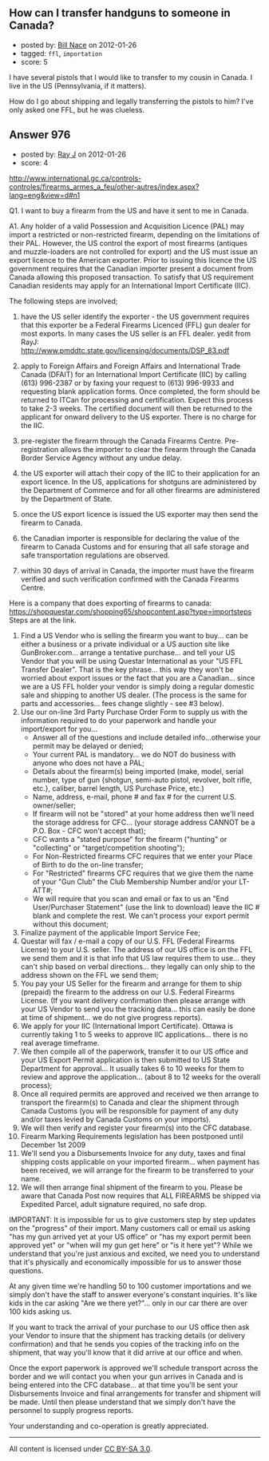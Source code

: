 ## How can I transfer handguns to someone in Canada?

- posted by: [Bill Nace](https://stackexchange.com/users/-1/205-bill-nace) on 2012-01-26
- tagged: `ffl`, `importation`
- score: 5

I have several pistols that I would like to transfer to my cousin in Canada.  I live in the US (Pennsylvania, if it matters).

How do I go about shipping and legally transferring the pistols to him?  I've only asked one FFL, but he was clueless.


## Answer 976

- posted by: [Ray J](https://stackexchange.com/users/-1/166-ray-j) on 2012-01-26
- score: 4

http://www.international.gc.ca/controls-controles/firearms_armes_a_feu/other-autres/index.aspx?lang=eng&view=d#n1

Q1. I want to buy a firearm from the US and have it sent to me in Canada.

A1. Any holder of a valid Possession and Acquisition Licence (PAL) may import a restricted or non-restricted firearm, depending on the limitations of their PAL. However, the US control the export of most firearms (antiques and muzzle-loaders are not controlled for export) and the US must issue an export licence to the American exporter. Prior to issuing this licence the US government requires that the Canadian importer present a document from Canada allowing this proposed transaction. To satisfy that US requirement Canadian residents may apply for an International Import Certificate (IIC).

The following steps are involved;

   1.  have the US seller identify the exporter - the US government requires that this exporter be a Federal Firearms Licenced (FFL) gun dealer for most exports. In many cases the US seller is an FFL dealer.  yedit from RayJ:  
http://www.pmddtc.state.gov/licensing/documents/DSP_83.pdf

   2.  apply to Foreign Affairs and Foreign Affairs and International Trade Canada (DFAIT) for an International Import Certificate (IIC) by calling (613) 996-2387 or by faxing your request to (613) 996-9933 and requesting blank application forms. Once completed, the form should be returned to ITCan for processing and certification. Expect this process to take 2-3 weeks. The certified document will then be returned to the applicant for onward delivery to the US exporter. There is no charge for the IIC.

   3.  pre-register the firearm through the Canada Firearms Centre. Pre-registration allows the importer to clear the firearm through the Canada Border Service Agency without any undue delay.

   4.  the US exporter will attach their copy of the IIC to their application for an export licence. In the US, applications for shotguns are administered by the Department of Commerce and for all other firearms are administered by the Department of State.

   5.  once the US export licence is issued the US exporter may then send the firearm to Canada.

   6.  the Canadian importer is responsible for declaring the value of the firearm to Canada Customs and for ensuring that all safe storage and safe transportation regulations are observed.

   7.  within 30 days of arrival in Canada, the importer must have the firearm verified and such verification confirmed with the Canada Firearms Centre.

Here is a company that does exporting of firearms to canada:  
https://shopquestar.com/shopping65/shopcontent.asp?type=importsteps  Steps are at the link.

   1.  Find a US Vendor who is selling the firearm you want to buy... can be either a business or a private individual or a US auction site like GunBroker.com... arrange a tentative purchase... and tell your US Vendor that you will be using Questar International as your "US FFL Transfer Dealer".  That is the key phrase... this way they won't be worried about export issues or the fact that you are a Canadian... since we are a US FFL holder your vendor is simply doing a regular domestic sale and shipping to another US dealer.  (The process is the same for parts and accessories... fees change slightly - see #3 below).
   2.  Use our on-line 3rd Party Purchase Order Form to supply us with the information required to do your paperwork and handle your import/export for you...
          *  Answer all of the questions and include detailed info...otherwise your permit may be delayed or denied;
          *  Your current PAL is mandatory... we do NOT do business with anyone who does not have a PAL;
          *  Details about the firearm(s) being imported (make, model, serial number, type of gun {shotgun, semi-auto pistol, revolver, bolt rifle, etc.}, caliber, barrel length, US Purchase Price, etc.)
          *  Name, address, e-mail, phone # and fax # for the current U.S. owner/seller;
          *  If firearm will not be "stored" at your home address then we'll need the storage address for CFC...  (your storage address CANNOT be a P.O. Box - CFC won't accept that);
          *  CFC wants a "stated purpose" for the firearm ("hunting" or "collecting" or "target/competition shooting");
          *  For Non-Restricted firearms CFC requires that we enter your Place of Birth to do the on-line transfer;
          *  For "Restricted" firearms CFC requires that we give them the name of your "Gun Club" the Club Membership Number and/or your LT-ATT#;
          *  We will require that you scan and email or fax to us an "End User/Purchaser Statement" (use the link to download) leave the IIC # blank and complete the rest. We can't process your export permit without this document;
   3.  Finalize payment of the applicable Import Service Fee;
   4.  Questar will fax / e-mail a copy of our U.S. FFL (Federal Firearms License) to your U.S. seller.  The address of our US office is on the FFL we send them and it is that info that US law requires them to use... they can't ship based on verbal directions... they legally can only ship to the address shown on the FFL we send them;
   5.  You pay your US Seller for the firearm and arrange for them to ship (prepaid) the firearm to the address on our U.S. Federal Firearms License.  (If you want delivery confirmation then please arrange with your US Vendor to send you the tracking data... this can easily be done at time of shipment... we do not give progress reports).
   6.  We apply for your IIC (International Import Certificate).  Ottawa is currently taking 1 to 5 weeks to approve IIC applications...  there is no real average timeframe.
   7.  We then compile all of the paperwork, transfer it to our US office and your US Export Permit application is then submitted to US State Department for approval... It usually takes 6 to 10 weeks for them to review and approve the application...  (about 8 to 12 weeks for the overall process);
   8.  Once all required permits are approved and received we then arrange to transport the firearm(s) to Canada and clear the shipment through Canada Customs (you will be responsible for payment of any duty and/or taxes levied by Canada Customs on your imports).
   9.  We will then verify and register your firearm(s) into the CFC database.
  10.  Firearm Marking Requirements legislation has been postponed until December 1st 2009
  11.  We'll send you a Disbursements Invoice for any duty, taxes and final shipping costs applicable on your imported firearm... when payment has been received, we will arrange for the firearm to be transferred to your name.
  12.  We will then arrange final shipment of the firearm to you.  Please be aware that Canada Post now requires that ALL FIREARMS be shipped via Expedited Parcel, adult signature required, no safe drop.

IMPORTANT:  It is impossible for us to give customers step by step updates on the "progress" of their import.  Many customers call or email us asking "has my gun arrived yet at your US office" or "has my export permit been approved yet" or "when will my gun get here" or "is it here yet"?  While we understand that you're just anxious and excited, we need you to understand that it's physically and economically impossible for us to answer those questions. 

At any given time we're handling 50 to 100 customer importations and we simply don't have the staff to answer everyone's constant inquiries.  It's like kids in the car asking "Are we there yet?"... only in our car there are over 100 kids asking us.

If you want to track the arrival of your purchase to our US office then ask your Vendor to insure that the shipment has tracking details (or delivery confirmation) and that he sends you copies of the tracking info on the shipment, that way you'll know that it did arrive at our office and when. 

Once the export paperwork is approved we'll schedule transport across the border and we will contact you when your gun arrives in Canada and is being entered into the CFC database... at that time you'll be sent your Disbursements Invoice and final arrangements for transfer and shipment will be made.  Until then please understand that we simply don't have the personnel to supply progress reports.

Your understanding and co-operation is greatly appreciated.



---

All content is licensed under [CC BY-SA 3.0](https://creativecommons.org/licenses/by-sa/3.0/).
